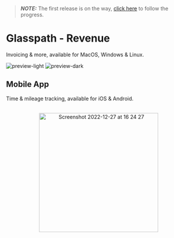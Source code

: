 > **_NOTE:_** The first release is on the way, [click here](https://github.com/orgs/glasspath/projects/2) to follow the progress.

# Glasspath - Revenue

Invoicing & more, available for MacOS, Windows & Linux.

![preview-light](https://user-images.githubusercontent.com/16516303/209685428-644ea61e-a47a-40d2-bc39-1467b5e53466.png#gh-light-mode-only)
![preview-dark](https://user-images.githubusercontent.com/16516303/209837527-9b3bc452-f1f5-4986-8c95-bbfda2acea45.png#gh-dark-mode-only)

## Mobile App

Time & mileage tracking, available for iOS & Android.
<br>
<br>
<p align="center">
<img width="325" alt="Screenshot 2022-12-27 at 16 24 27" src="https://user-images.githubusercontent.com/16516303/209687334-08946c4d-d956-4857-ae92-28766b293ef8.png">
</p>
